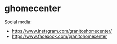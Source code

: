 # ghomecenter

Social media:
- https://www.instagram.com/granitoshomecenter/
- https://www.facebook.com/granitohomecenter
